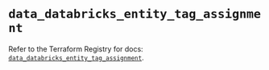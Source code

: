 # `data_databricks_entity_tag_assignment`

Refer to the Terraform Registry for docs: [`data_databricks_entity_tag_assignment`](https://registry.terraform.io/providers/databricks/databricks/1.92.0/docs/data-sources/entity_tag_assignment).
